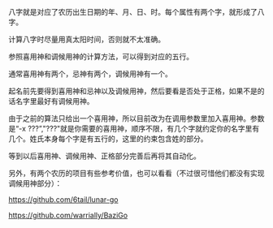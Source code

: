 
八字就是对应了农历出生日期的年、月、日、时。每个属性有两个字，就形成了八字。

计算八字时尽量用真太阳时间，否则就不太准确。

参照喜用神和调候用神的计算方法，可以得到对应的五行。

通常喜用神有两个，忌神有两个，调候用神有一个。

起名前先要得到喜用神和忌神以及调候用神，然后要看是否处于正格，如果不是的话名字里最好有调候用神。

由于之前的算法只给出一个喜用神，所以目前改为在调用参数里加入喜用神。参数是“-x ???”,"???"就是你需要的喜用神，顺序不限，有几个字就约定你的名字里有几个。姓氏本身每个字是有五行的，这里的约束包含姓的部分。

等到以后喜用神、调候用神、正格部分完善后再将其自动化。

另外，有两个农历的项目有些参考价值，也可以看看（不过很可惜他们都没有实现调候用神部分）：

https://github.com/6tail/lunar-go

https://github.com/warrially/BaziGo
